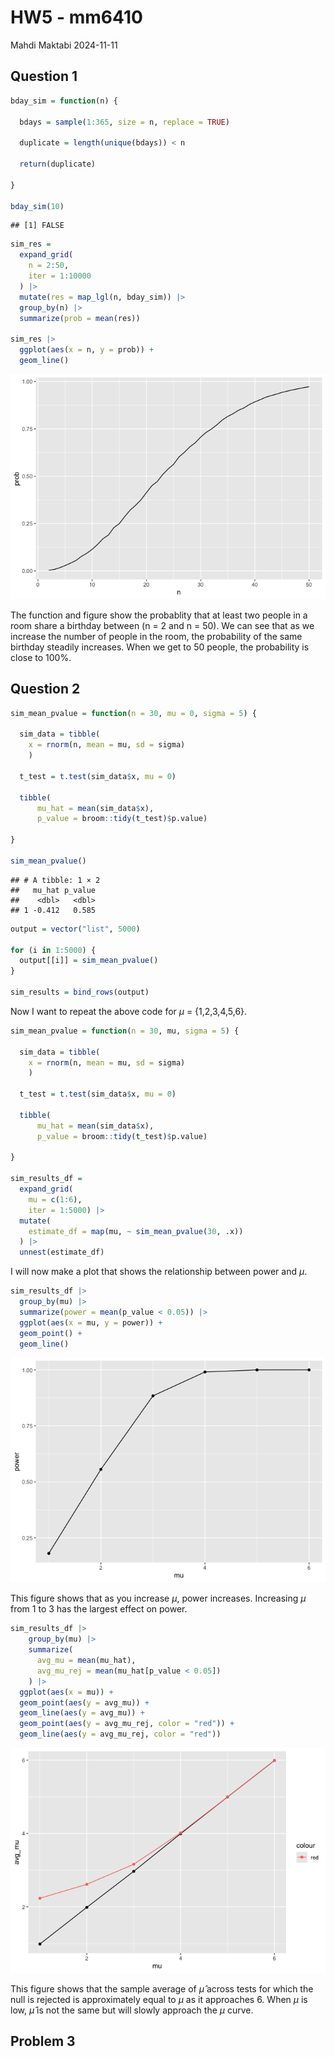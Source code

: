 HW5 - mm6410
================
Mahdi Maktabi
2024-11-11

## Question 1

``` r
bday_sim = function(n) {
  
  bdays = sample(1:365, size = n, replace = TRUE)

  duplicate = length(unique(bdays)) < n

  return(duplicate)
  
}

bday_sim(10)
```

    ## [1] FALSE

``` r
sim_res =
  expand_grid(
    n = 2:50,
    iter = 1:10000
  ) |> 
  mutate(res = map_lgl(n, bday_sim)) |> 
  group_by(n) |> 
  summarize(prob = mean(res))

sim_res |> 
  ggplot(aes(x = n, y = prob)) +
  geom_line()
```

![](p8105_hw5_mm6410_files/figure-gfm/unnamed-chunk-2-1.png)<!-- -->

The function and figure show the probablity that at least two people in
a room share a birthday between (n = 2 and n = 50). We can see that as
we increase the number of people in the room, the probability of the
same birthday steadily increases. When we get to 50 people, the
probability is close to 100%.

## Question 2

``` r
sim_mean_pvalue = function(n = 30, mu = 0, sigma = 5) {
  
  sim_data = tibble(
    x = rnorm(n, mean = mu, sd = sigma)
    )
  
  t_test = t.test(sim_data$x, mu = 0)
  
  tibble(
      mu_hat = mean(sim_data$x),
      p_value = broom::tidy(t_test)$p.value)
  
}

sim_mean_pvalue()
```

    ## # A tibble: 1 × 2
    ##   mu_hat p_value
    ##    <dbl>   <dbl>
    ## 1 -0.412   0.585

``` r
output = vector("list", 5000)

for (i in 1:5000) {
  output[[i]] = sim_mean_pvalue()
}

sim_results = bind_rows(output)
```

Now I want to repeat the above code for $\mu$ = {1,2,3,4,5,6}.

``` r
sim_mean_pvalue = function(n = 30, mu, sigma = 5) {
  
  sim_data = tibble(
    x = rnorm(n, mean = mu, sd = sigma)
    )
  
  t_test = t.test(sim_data$x, mu = 0)
  
  tibble(
      mu_hat = mean(sim_data$x),
      p_value = broom::tidy(t_test)$p.value)
  
}

sim_results_df = 
  expand_grid(
    mu = c(1:6),
    iter = 1:5000) |> 
  mutate(
    estimate_df = map(mu, ~ sim_mean_pvalue(30, .x))
  ) |> 
  unnest(estimate_df)
```

I will now make a plot that shows the relationship between power and
$\mu$.

``` r
sim_results_df |> 
  group_by(mu) |> 
  summarize(power = mean(p_value < 0.05)) |> 
  ggplot(aes(x = mu, y = power)) + 
  geom_point() +
  geom_line()
```

![](p8105_hw5_mm6410_files/figure-gfm/unnamed-chunk-6-1.png)<!-- -->

This figure shows that as you increase $\mu$, power increases.
Increasing $\mu$ from 1 to 3 has the largest effect on power.

``` r
sim_results_df |> 
    group_by(mu) |> 
    summarize(
      avg_mu = mean(mu_hat),
      avg_mu_rej = mean(mu_hat[p_value < 0.05])
    ) |> 
  ggplot(aes(x = mu)) +
  geom_point(aes(y = avg_mu)) +
  geom_line(aes(y = avg_mu)) +
  geom_point(aes(y = avg_mu_rej, color = "red")) +
  geom_line(aes(y = avg_mu_rej, color = "red"))
```

![](p8105_hw5_mm6410_files/figure-gfm/unnamed-chunk-7-1.png)<!-- -->

This figure shows that the sample average of $\hat{\mu}$ across tests
for which the null is rejected is approximately equal to $\mu$ as it
approaches 6. When $\mu$ is low, $\hat{\mu}$ is not the same but will
slowly approach the $\mu$ curve.

## Problem 3
